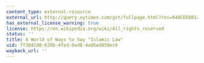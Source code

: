 ```yaml
---
content_type: external-resource
external_url: http://query.nytimes.com/gst/fullpage.html?res=940CEED8143CF930A25750C0A9639C8B63&pagewanted=all
has_external_license_warning: true
license: https://en.wikipedia.org/wiki/All_rights_reserved
status: ''
title: A World of Ways to Say "Islamic Law"
uid: 7f3041d0-629b-4fed-9ad8-4ad6ed950ec9
wayback_url: ''
---
```


